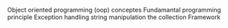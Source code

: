 Object oriented programming (oop) conceptes 
Fundamantal programming principle 
Exception handling 
string manipulation 
the collection Framework 
